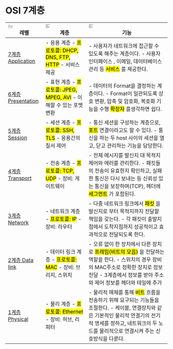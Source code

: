 # OSI 7계층

<div class="page-body">
    <table class="collection-content">
        <thead>
        <tr>
            <th><span class="icon property-icon"><svg viewBox="0 0 14 14"
                                                      style="width:14px;height:14px;display:block;fill:rgba(55, 53, 47, 0.4);flex-shrink:0;-webkit-backface-visibility:hidden"
                                                      class="typesTitle"><path
                    d="M7.73943662,8.6971831 C7.77640845,8.7834507 7.81338028,8.8943662 7.81338028,9.00528169 C7.81338028,9.49823944 7.40669014,9.89260563 6.91373239,9.89260563 C6.53169014,9.89260563 6.19894366,9.64612676 6.08802817,9.30105634 L5.75528169,8.33978873 L2.05809859,8.33978873 L1.72535211,9.30105634 C1.61443662,9.64612676 1.2693662,9.89260563 0.887323944,9.89260563 C0.394366197,9.89260563 0,9.49823944 0,9.00528169 C0,8.8943662 0.0246478873,8.7834507 0.0616197183,8.6971831 L2.46478873,2.48591549 C2.68661972,1.90669014 3.24119718,1.5 3.90669014,1.5 C4.55985915,1.5 5.12676056,1.90669014 5.34859155,2.48591549 L7.73943662,8.6971831 Z M2.60035211,6.82394366 L5.21302817,6.82394366 L3.90669014,3.10211268 L2.60035211,6.82394366 Z M11.3996479,3.70598592 C12.7552817,3.70598592 14,4.24823944 14,5.96126761 L14,9.07922535 C14,9.52288732 13.6549296,9.89260563 13.2112676,9.89260563 C12.8169014,9.89260563 12.471831,9.59683099 12.4225352,9.19014085 C12.028169,9.6584507 11.3257042,9.95422535 10.5492958,9.95422535 C9.60035211,9.95422535 8.47887324,9.31338028 8.47887324,7.98239437 C8.47887324,6.58978873 9.60035211,6.08450704 10.5492958,6.08450704 C11.3380282,6.08450704 12.040493,6.33098592 12.4348592,6.81161972 L12.4348592,5.98591549 C12.4348592,5.38204225 11.9172535,4.98767606 11.1285211,4.98767606 C10.6602113,4.98767606 10.2411972,5.11091549 9.80985915,5.38204225 C9.72359155,5.43133803 9.61267606,5.46830986 9.50176056,5.46830986 C9.18133803,5.46830986 8.91021127,5.1971831 8.91021127,4.86443662 C8.91021127,4.64260563 9.0334507,4.44542254 9.19366197,4.34683099 C9.87147887,3.90316901 10.6232394,3.70598592 11.3996479,3.70598592 Z M11.1778169,8.8943662 C11.6830986,8.8943662 12.1760563,8.72183099 12.4348592,8.37676056 L12.4348592,7.63732394 C12.1760563,7.29225352 11.6830986,7.11971831 11.1778169,7.11971831 C10.5616197,7.11971831 10.056338,7.45246479 10.056338,8.0193662 C10.056338,8.57394366 10.5616197,8.8943662 11.1778169,8.8943662 Z M0.65625,11.125 L13.34375,11.125 C13.7061869,11.125 14,11.4188131 14,11.78125 C14,12.1436869 13.7061869,12.4375 13.34375,12.4375 L0.65625,12.4375 C0.293813133,12.4375 4.43857149e-17,12.1436869 0,11.78125 C-4.43857149e-17,11.4188131 0.293813133,11.125 0.65625,11.125 Z"></path></svg></span>레벨
            </th>
            <th><span class="icon property-icon"><svg viewBox="0 0 14 14"
                                                      style="width:14px;height:14px;display:block;fill:rgba(55, 53, 47, 0.4);flex-shrink:0;-webkit-backface-visibility:hidden"
                                                      class="typesText"><path
                    d="M7,4.56818 C7,4.29204 6.77614,4.06818 6.5,4.06818 L0.5,4.06818 C0.223858,4.06818 0,4.29204 0,4.56818 L0,5.61364 C0,5.88978 0.223858,6.11364 0.5,6.11364 L6.5,6.11364 C6.77614,6.11364 7,5.88978 7,5.61364 L7,4.56818 Z M0.5,1 C0.223858,1 0,1.223858 0,1.5 L0,2.54545 C0,2.8216 0.223858,3.04545 0.5,3.04545 L12.5,3.04545 C12.7761,3.04545 13,2.8216 13,2.54545 L13,1.5 C13,1.223858 12.7761,1 12.5,1 L0.5,1 Z M0,8.68182 C0,8.95796 0.223858,9.18182 0.5,9.18182 L11.5,9.18182 C11.7761,9.18182 12,8.95796 12,8.68182 L12,7.63636 C12,7.36022 11.7761,7.13636 11.5,7.13636 L0.5,7.13636 C0.223858,7.13636 0,7.36022 0,7.63636 L0,8.68182 Z M0,11.75 C0,12.0261 0.223858,12.25 0.5,12.25 L9.5,12.25 C9.77614,12.25 10,12.0261 10,11.75 L10,10.70455 C10,10.4284 9.77614,10.20455 9.5,10.20455 L0.5,10.20455 C0.223858,10.20455 0,10.4284 0,10.70455 L0,11.75 Z"></path></svg></span>계층
            </th>
            <th><span class="icon property-icon"><svg viewBox="0 0 14 14"
                                                      style="width:14px;height:14px;display:block;fill:rgba(55, 53, 47, 0.4);flex-shrink:0;-webkit-backface-visibility:hidden"
                                                      class="typesText"><path
                    d="M7,4.56818 C7,4.29204 6.77614,4.06818 6.5,4.06818 L0.5,4.06818 C0.223858,4.06818 0,4.29204 0,4.56818 L0,5.61364 C0,5.88978 0.223858,6.11364 0.5,6.11364 L6.5,6.11364 C6.77614,6.11364 7,5.88978 7,5.61364 L7,4.56818 Z M0.5,1 C0.223858,1 0,1.223858 0,1.5 L0,2.54545 C0,2.8216 0.223858,3.04545 0.5,3.04545 L12.5,3.04545 C12.7761,3.04545 13,2.8216 13,2.54545 L13,1.5 C13,1.223858 12.7761,1 12.5,1 L0.5,1 Z M0,8.68182 C0,8.95796 0.223858,9.18182 0.5,9.18182 L11.5,9.18182 C11.7761,9.18182 12,8.95796 12,8.68182 L12,7.63636 C12,7.36022 11.7761,7.13636 11.5,7.13636 L0.5,7.13636 C0.223858,7.13636 0,7.36022 0,7.63636 L0,8.68182 Z M0,11.75 C0,12.0261 0.223858,12.25 0.5,12.25 L9.5,12.25 C9.77614,12.25 10,12.0261 10,11.75 L10,10.70455 C10,10.4284 9.77614,10.20455 9.5,10.20455 L0.5,10.20455 C0.223858,10.20455 0,10.4284 0,10.70455 L0,11.75 Z"></path></svg></span>기능
            </th>
        </tr>
        </thead>
        <tbody>
        <tr id="ed43f2a8-0bd6-486e-a808-83b5cb0abc84">
            <td class="cell-title"><a href="https://www.notion.so/7-Application-ed43f2a80bd6486ea80883b5cb0abc84">7계층
                Application</a></td>
            <td class="cell-e(;:">- 응용 계층
                -
                <mark class="highlight-pink">프로토콜: DHCP, DNS, FTP, HTTP</mark>
                - 서비스 제공
            </td>
            <td class="cell-DLv$">- 사용자가 네트워크에 접근할 수 있도록 해주는 계층이다.
                - 사용자 인터페이스 , 이메일, 데이터베이스 관리 등
                <mark class="highlight-red">서비스</mark>
                를 제공한다.
            </td>
        </tr>
        <tr id="d0865764-5101-46b5-b081-1fd0046a9fc9">
            <td class="cell-title"><a href="https://www.notion.so/6-Presentation-d0865764510146b5b0811fd0046a9fc9">6계층
                Presentation</a></td>
            <td class="cell-e(;:">- 표현 계층
                -
                <mark class="highlight-pink">프로토콜: JPEG, MPEG, AVI</mark>
                - 이해할 수 있는 포멧 변환
            </td>
            <td class="cell-DLv$">- 데이터의 Format을 결정하는 계층이다.
                - Format이 일관되도록 상호 변환, 압축 및 암호화, 복호화 기능을 수행
                <mark class="highlight-red">확장자</mark>
                를생각하면 쉽다.
            </td>
        </tr>
        <tr id="2bf85483-a317-44c5-95f3-7b175e449109">
            <td class="cell-title"><a href="https://www.notion.so/5-Session-2bf85483a31744c595f37b175e449109">5계층
                Session</a></td>
            <td class="cell-e(;:">- 세션 계층
                -
                <mark class="highlight-pink">프로토콜: SSH, TLS</mark>
                - 응용간의 질서 제어
            </td>
            <td class="cell-DLv$">- 통신 세션을 구성하는 계층으로,
                <mark class="highlight-red">포트</mark>
                연결이라고도 할 수 있다.
                - 통신을 하는 두 host 사이의 세션을 열고, 닫고 관리하는 기능을 담당한다.
            </td>
        </tr>
        <tr id="449bf14c-34e9-47f3-b2b6-fa8338156704">
            <td class="cell-title"><a href="https://www.notion.so/4-Transport-449bf14c34e947f3b2b6fa8338156704">4계층
                Transport</a></td>
            <td class="cell-e(;:">- 전송 계층
                -
                <mark class="highlight-pink">프로토콜: TCP, UDP</mark>
                - 장비: 게이트웨이
            </td>
            <td class="cell-DLv$">- 전체 메시지를 발신지 대 목적지 제어와 에러를 관리한다.
                - 패킷들의 전송이 유효한지 확인하고, 실패한 통신은 다시 보내는 등 신뢰성 있는 통신을 보장하며(TCP), 헤더에
                <mark class="highlight-teal">세그먼트</mark>
                가 포함된다.
            </td>
        </tr>
        <tr id="538035be-ce00-4722-85b7-3b9dd987aa18">
            <td class="cell-title"><a href="https://www.notion.so/3-Network-538035bece00472285b73b9dd987aa18">3계층
                Network</a></td>
            <td class="cell-e(;:">- 네트워크 계층
                -
                <mark class="highlight-pink">프로토콜: IP</mark>
                - 장비: 라우터
            </td>
            <td class="cell-DLv$">- 다중 네트워크 링크에서
                <mark class="highlight-red">패킷</mark>
                을 발신지로 부터 목적지까지 전달할 책임을 갖는다.
                - 각 패킷이 출발지점에서 도착지점까지 성공적이고 효과적으로 전달되도록 한다.
            </td>
        </tr>
        <tr id="f8a7fdd0-c5d6-4bf6-9fce-2d6a4cbba576">
            <td class="cell-title"><a href="https://www.notion.so/2-Data-link-f8a7fdd0c5d64bf69fce2d6a4cbba576">2계층 Data
                link</a></td>
            <td class="cell-e(;:">- 데이터 링크 계층
                -
                <mark class="highlight-pink">프로토콜: MAC</mark>
                - 장비: 브리지, 스위치
            </td>
            <td class="cell-DLv$">- 오류 없이 한 장치에서 다른 장치로
                <mark class="highlight-teal">프레임(비트의 모음)</mark>
                을 전달하는 역할을 한다.
                - 스위치의 경우 장비의 MAC주소로 정확한 장치로 정보 전달
                - 3계층에서 정보를 받아 주소와 제어 정보를 헤더와 테일에 추가
            </td>
        </tr>
        <tr id="d90baa17-149d-48ba-b474-c0c7fc3eef80">
            <td class="cell-title"><a href="https://www.notion.so/1-Physical-d90baa17149d48bab474c0c7fc3eef80">1계층
                Physical</a></td>
            <td class="cell-e(;:">- 물리 계층
                -
                <mark class="highlight-pink">프로토콜: Ethernet</mark>
                - 장비: 허브, 리피터
            </td>
            <td class="cell-DLv$">- 물리적 매체를 통해
                <mark class="highlight-teal">비트</mark>
                흐름을 전송하기 위해 요구되는 기능들을 조절한다.
                - 케이블, 연결장치와 같은 기본적인 물리적 연결기의 전기적 명세를 정하고, 네트워크의 두 노드를 물리적으로 연결시켜 주는 신호방식을 다룬다.
            </td>
        </tr>
        </tbody>
    </table>
</div>